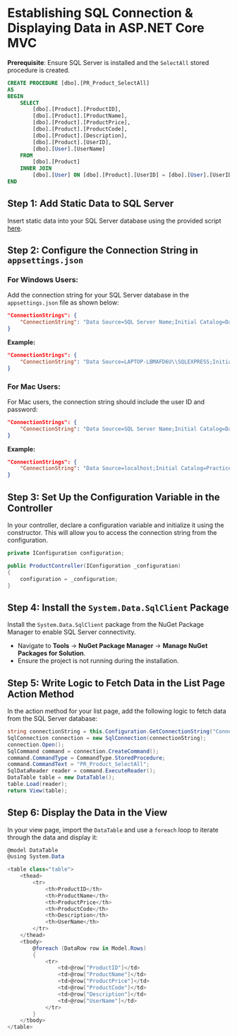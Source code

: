 # Establishing SQL Connection & Displaying Data in ASP.NET Core MVC

**Prerequisite**: Ensure SQL Server is installed and the `SelectAll` stored procedure is created.

```sql
CREATE PROCEDURE [dbo].[PR_Product_SelectAll]
AS
BEGIN
    SELECT
        [dbo].[Product].[ProductID],
        [dbo].[Product].[ProductName],
        [dbo].[Product].[ProductPrice],
        [dbo].[Product].[ProductCode],
        [dbo].[Product].[Description],
        [dbo].[Product].[UserID],
        [dbo].[User].[UserName]
    FROM
        [dbo].[Product]
    INNER JOIN
        [dbo].[User] ON [dbo].[Product].[UserID] = [dbo].[User].[UserID]
END
```

## Step 1: Add Static Data to SQL Server

Insert static data into your SQL Server database using the provided script [here](https://codeshare.io/ar).

## Step 2: Configure the Connection String in `appsettings.json`

### For Windows Users:

Add the connection string for your SQL Server database in the `appsettings.json` file as shown below:

```json
"ConnectionStrings": {
    "ConnectionString": "Data Source=SQL Server Name;Initial Catalog=DatabaseName;Integrated Security=true;"
}
```

**Example:**

```json
"ConnectionStrings": {
    "ConnectionString": "Data Source=LAPTOP-LBMAFD6U\\SQLEXPRESS;Initial Catalog=StudentMaster;Integrated Security=true;"
}
```

### For Mac Users:

For Mac users, the connection string should include the user ID and password:

```json
"ConnectionStrings": {
    "ConnectionString": "Data Source=SQL Server Name;Initial Catalog=DatabaseName;User id=userID; password=Password;"
}
```

**Example:**

```json
"ConnectionStrings": {
    "ConnectionString": "Data Source=localhost;Initial Catalog=Practice;User id=SA; password=MyStrongPass123;"
}
```

## Step 3: Set Up the Configuration Variable in the Controller

In your controller, declare a configuration variable and initialize it using the constructor. This will allow you to access the connection string from the configuration.

```csharp
private IConfiguration configuration;

public ProductController(IConfiguration _configuration)
{
    configuration = _configuration;
}
```

## Step 4: Install the `System.Data.SqlClient` Package

Install the `System.Data.SqlClient` package from the NuGet Package Manager to enable SQL Server connectivity.

- Navigate to **Tools** -> **NuGet Package Manager** -> **Manage NuGet Packages for Solution**.
- Ensure the project is not running during the installation.

## Step 5: Write Logic to Fetch Data in the List Page Action Method

In the action method for your list page, add the following logic to fetch data from the SQL Server database:

```csharp
string connectionString = this.Configuration.GetConnectionString("ConnectionString");
SqlConnection connection = new SqlConnection(connectionString);
connection.Open();
SqlCommand command = connection.CreateCommand();
command.CommandType = CommandType.StoredProcedure;
command.CommandText = "PR_Product_SelectAll";
SqlDataReader reader = command.ExecuteReader();
DataTable table = new DataTable();
table.Load(reader);
return View(table);
```

## Step 6: Display the Data in the View

In your view page, import the `DataTable` and use a `foreach` loop to iterate through the data and display it:

```csharp
@model DataTable
@using System.Data

<table class="table">
    <thead>
        <tr>
            <th>ProductID</th>
            <th>ProductName</th>
            <th>ProductPrice</th>
            <th>ProductCode</th>
            <th>Description</th>
            <th>UserName</th>
        </tr>
    </thead>
    <tbody>
        @foreach (DataRow row in Model.Rows)
        {
            <tr>
                <td>@row["ProductID"]</td>
                <td>@row["ProductName"]</td>
                <td>@row["ProductPrice"]</td>
                <td>@row["ProductCode"]</td>
                <td>@row["Description"]</td>
                <td>@row["UserName"]</td>
            </tr>
        }
    </tbody>
</table>
```
